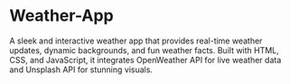 # Weather-App
A sleek and interactive weather app that provides real-time weather updates, dynamic backgrounds, and fun weather facts. Built with HTML, CSS, and JavaScript, it integrates OpenWeather API for live weather data and Unsplash API for stunning visuals.
